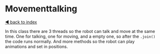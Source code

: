 # Movementtalking

[◄ back to index](../index.md)

In this class there are 3 threads so the robot can talk and move at the same time.
One for talking, one for moving, and a empty one, so after the `.join()` the code runs normally. And more methods so the robot can play animations and set in positions.
